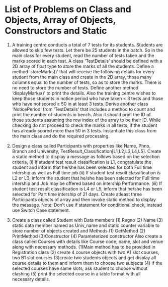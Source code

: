 # List of Problems on Class and Objects, Array of Objects, Constructors and Static

1. A training centre conducts a total of 7 tests for its students. Students are allowed to skip few tests. Let there be 25 students in the batch. So in the main class for every student,
read the number of tests taken and the marks scored in each test. A class ‘TestDetails’ should be defined with a 2D array of float type to store the marks of all the students.
Define a method ‘storeMarks()’ that will receive the following details for every student from the main class and create in the 2D array, those many columns equal to the number
of tests, so as to store the marks. There is no need to store the number of tests. Define another method ‘displayMarks()’ to print the details. Also the training centre wishes to
keep those students in notice period who have taken < 3 tests and those who have not scored ≥ 50 in at least 3 tests. Derive another class ‘NoticePeriod’ from ‘TestDetails’ that
includes a method to count and print the number of students in bench. Also it should print the ID of those students assuming the row index of the array to be their ID. While
checking do not proceed to check the marks in all tests, if the student has already scored more than 50 in 3 tests. Instantiate this class from the main class and do the required
processing.

2. Design a class called Participants with properties like Name, Phno, Branch and University, TestResult_Classification[L1,L2,L3,L4,L5]. Create a static method to display a
message as follows based on the selection criteria, (i) If student test result classification is L1, congratulate the student and inform that he/she has been selected for both Full
time intership as well as Full time job (ii) If student test result classification is L2 or L3, inform the student that he/she has been selected for Full time intership and Job may be
offered based on intership Performance. (iii) If student test result classification is L4 or L5, inform that he/she has been selected for Part time intership of 21 days. Create atleast
three Participants objects of array and then invoke static method to display the message. Note: Don’t use if statement for conditional check, instead use Switch Case statement.

3. Create a class called Student with Data members (1) Regno (2) Name (3) static data member named as Univ_name and static counter variable to store number of objects
created and Methods (1) GetMethod (2) PrintMethod (3)Constructor (4) Parameterized constructor Also create a class called Courses with details like Course code, name, slot
and venue along with necessary methods. (1)Main method has to be provided in Registration class (2) create 4 course objects with two A1 slot courses, two B1 slot
courses (3)create two students objects and get display all course details to them and inform them to choose two subjects (4) if the selected courses have same slots, ask
student to choose without clashing (5) print the selected course in a table format with all necessary details.


